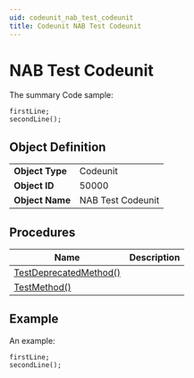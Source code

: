 ```yaml
---
uid: codeunit_nab_test_codeunit
title: Codeunit NAB Test Codeunit
---
```

# NAB Test Codeunit

The summary
Code sample:
```al
firstLine;
secondLine();
```

## Object Definition

<table>
<tr><td><b>Object Type</b></td><td>Codeunit</td></tr>
<tr><td><b>Object ID</b></td><td>50000</td></tr>
<tr><td><b>Object Name</b></td><td>NAB Test Codeunit</td></tr>
</table>

## Procedures

| Name | Description |
| ----- | ------ |
| [TestDeprecatedMethod()](test-deprecated-method.md#test_deprecated_method) |  |
| [TestMethod()](test-method.md#test_method) |  |

## Example

An example:
```al
firstLine;
secondLine();
```
